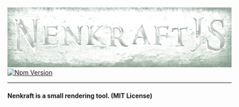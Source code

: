 ![Nenkraft2][logo]
[![Npm Version](https://img.shields.io/npm/v/@nuuf/nk2-backend.svg)](https://www.npmjs.com/package/@nuuf/nk2-backend)

------

#### Nenkraft is a small rendering tool. (MIT License)

[logo]: https://raw.githubusercontent.com/Nuuf/nenkraft2/master/nenkraft2-banner.png "nenkraft2"